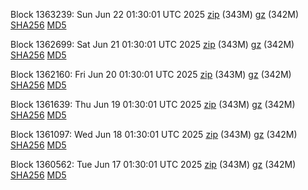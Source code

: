 Block 1363239: Sun Jun 22 01:30:01 UTC 2025 [zip](https://files.01coin.io/mainnet/2025-06-22/bootstrap.dat.zip) (343M) [gz](https://files.01coin.io/mainnet/2025-06-22/bootstrap.dat.tar.gz) (342M) [SHA256](https://files.01coin.io/mainnet/2025-06-22/sha256.txt) [MD5](https://files.01coin.io/mainnet/2025-06-22/md5.txt)

Block 1362699: Sat Jun 21 01:30:01 UTC 2025 [zip](https://files.01coin.io/mainnet/2025-06-21/bootstrap.dat.zip) (343M) [gz](https://files.01coin.io/mainnet/2025-06-21/bootstrap.dat.tar.gz) (342M) [SHA256](https://files.01coin.io/mainnet/2025-06-21/sha256.txt) [MD5](https://files.01coin.io/mainnet/2025-06-21/md5.txt)

Block 1362160: Fri Jun 20 01:30:01 UTC 2025 [zip](https://files.01coin.io/mainnet/2025-06-20/bootstrap.dat.zip) (343M) [gz](https://files.01coin.io/mainnet/2025-06-20/bootstrap.dat.tar.gz) (342M) [SHA256](https://files.01coin.io/mainnet/2025-06-20/sha256.txt) [MD5](https://files.01coin.io/mainnet/2025-06-20/md5.txt)

Block 1361639: Thu Jun 19 01:30:01 UTC 2025 [zip](https://files.01coin.io/mainnet/2025-06-19/bootstrap.dat.zip) (343M) [gz](https://files.01coin.io/mainnet/2025-06-19/bootstrap.dat.tar.gz) (342M) [SHA256](https://files.01coin.io/mainnet/2025-06-19/sha256.txt) [MD5](https://files.01coin.io/mainnet/2025-06-19/md5.txt)

Block 1361097: Wed Jun 18 01:30:01 UTC 2025 [zip](https://files.01coin.io/mainnet/2025-06-18/bootstrap.dat.zip) (343M) [gz](https://files.01coin.io/mainnet/2025-06-18/bootstrap.dat.tar.gz) (342M) [SHA256](https://files.01coin.io/mainnet/2025-06-18/sha256.txt) [MD5](https://files.01coin.io/mainnet/2025-06-18/md5.txt)

Block 1360562: Tue Jun 17 01:30:01 UTC 2025 [zip](https://files.01coin.io/mainnet/2025-06-17/bootstrap.dat.zip) (343M) [gz](https://files.01coin.io/mainnet/2025-06-17/bootstrap.dat.tar.gz) (342M) [SHA256](https://files.01coin.io/mainnet/2025-06-17/sha256.txt) [MD5](https://files.01coin.io/mainnet/2025-06-17/md5.txt)
